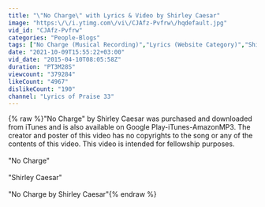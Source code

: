 ```yaml
---
title: "\"No Charge\" with Lyrics & Video by Shirley Caesar"
image: "https:\/\/i.ytimg.com\/vi\/CJAfz-Pvfrw\/hqdefault.jpg"
vid_id: "CJAfz-Pvfrw"
categories: "People-Blogs"
tags: ["No Charge (Musical Recording)","Lyrics (Website Category)","Shirley Caesar (Musical Artist)"]
date: "2021-10-09T15:55:22+03:00"
vid_date: "2015-04-10T08:05:58Z"
duration: "PT3M28S"
viewcount: "379284"
likeCount: "4967"
dislikeCount: "190"
channel: "Lyrics of Praise 33"
---
```

{% raw %}&quot;No Charge&quot; by Shirley Caesar was purchased and downloaded from iTunes and is also available on Google Play-iTunes-AmazonMP3. The creator and poster of this video has no copyrights to the song or any of the contents of this video. This video is intended for fellowship purposes. <br /><br />&quot;No Charge&quot;<br /><br />&quot;Shirley Caesar&quot;<br /><br />&quot;No Charge by Shirley Caesar&quot;{% endraw %}
